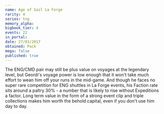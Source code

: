 ```yaml
---
name: Age of Sail La Forge
rarity: 4
series: tng
memory_alpha:
bigbook_tier: 4
events: 22
in_portal:
date: 27/03/2017
obtained: Pack
mega: false
published: true
---
```


The ENG/CMD pair may still be plus value on voyages at the legendary level, but Geordi's voyage power is low enough that it won't take much effort to wean him off your runs in the mid-game. And though he faces no super rare competition for ENG shuttles in La Forge events, his Faction rate sits around a paltry 30% - a number that is likely to rise without Expeditions a factor. Long term value in the form of a strong event clip and triple collections makes him worth the behold capital, even if you don't use him day to day.
